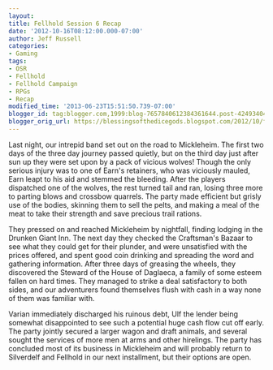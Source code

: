 ```yaml
---
layout:  
title: Fellhold Session 6 Recap
date: '2012-10-16T08:12:00.000-07:00'
author: Jeff Russell
categories:
- Gaming
tags:
- OSR
- Fellhold
- Fellhold Campaign
- RPGs
- Recap
modified_time: '2013-06-23T15:51:50.739-07:00'
blogger_id: tag:blogger.com,1999:blog-7657840612384361644.post-4249340499626644188
blogger_orig_url: https://blessingsofthedicegods.blogspot.com/2012/10/fellhold-session-6-recap.html
---
```


Last night, our intrepid band set out on the road to Mickleheim. The first two days of the three day journey passed quietly, but on the third day just after sun up they were set upon by a pack of vicious wolves! Though the only serious injury was to one of Earn's retainers, who was viciously mauled, Earn leapt to his aid and stemmed the bleeding. After the players dispatched one of the wolves, the rest turned tail and ran, losing three more to parting blows and crossbow quarrels. The party made efficient but grisly use of the bodies, skinning them to sell the pelts, and making a meal of the meat to take their strength and save precious trail rations.  
  
They pressed on and reached Mickleheim by nightfall, finding lodging in the Drunken Giant Inn. The next day they checked the Craftsman's Bazaar to see what they could get for their plunder, and were unsatisfied with the prices offered, and spent good coin drinking and spreading the word and gathering information. After three days of greasing the wheels, they discovered the Steward of the House of Daglaeca, a family of some esteem fallen on hard times. They managed to strike a deal satisfactory to both sides, and our adventurers found themselves flush with cash in a way none of them was familiar with.  
  
Varian immediately discharged his ruinous debt, Ulf the lender being somewhat disappointed to see such a potential huge cash flow cut off early. The party jointly secured a larger wagon and draft animals, and several sought the services of more men at arms and other hirelings. The party has concluded most of its business in Mickleheim and will probably return to Silverdelf and Fellhold in our next installment, but their options are open.

